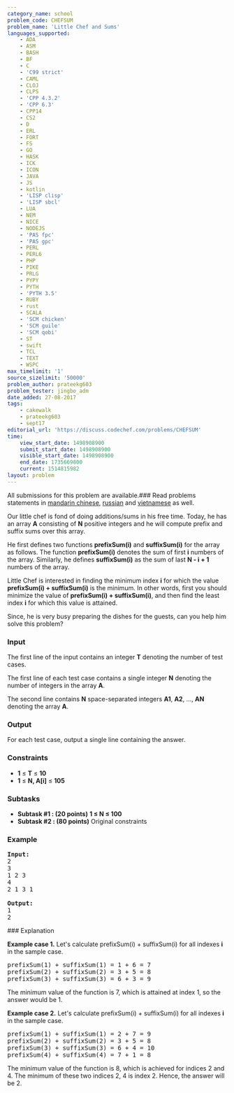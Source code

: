 ```yaml
---
category_name: school
problem_code: CHEFSUM
problem_name: 'Little Chef and Sums'
languages_supported:
    - ADA
    - ASM
    - BASH
    - BF
    - C
    - 'C99 strict'
    - CAML
    - CLOJ
    - CLPS
    - 'CPP 4.3.2'
    - 'CPP 6.3'
    - CPP14
    - CS2
    - D
    - ERL
    - FORT
    - FS
    - GO
    - HASK
    - ICK
    - ICON
    - JAVA
    - JS
    - kotlin
    - 'LISP clisp'
    - 'LISP sbcl'
    - LUA
    - NEM
    - NICE
    - NODEJS
    - 'PAS fpc'
    - 'PAS gpc'
    - PERL
    - PERL6
    - PHP
    - PIKE
    - PRLG
    - PYPY
    - PYTH
    - 'PYTH 3.5'
    - RUBY
    - rust
    - SCALA
    - 'SCM chicken'
    - 'SCM guile'
    - 'SCM qobi'
    - ST
    - swift
    - TCL
    - TEXT
    - WSPC
max_timelimit: '1'
source_sizelimit: '50000'
problem_author: prateekg603
problem_tester: jingbo_adm
date_added: 27-08-2017
tags:
    - cakewalk
    - prateekg603
    - sept17
editorial_url: 'https://discuss.codechef.com/problems/CHEFSUM'
time:
    view_start_date: 1498908900
    submit_start_date: 1498908900
    visible_start_date: 1498908900
    end_date: 1735669800
    current: 1514815982
layout: problem
---
```

All submissions for this problem are available.### Read problems statements in [mandarin chinese](http://www.codechef.com/download/translated/SEPT17/mandarin/CHEFSUM.pdf), [russian](http://www.codechef.com/download/translated/SEPT17/russian/CHEFSUM.pdf) and [vietnamese](http://www.codechef.com/download/translated/SEPT17/vietnamese/CHEFSUM.pdf) as well.

Our little chef is fond of doing additions/sums in his free time. Today, he has an array **A** consisting of **N** positive integers and he will compute prefix and suffix sums over this array.

He first defines two functions **prefixSum(i)** and **suffixSum(i)** for the array as follows. The function **prefixSum(i)** denotes the sum of first **i** numbers of the array. Similarly, he defines **suffixSum(i)** as the sum of last **N - i + 1** numbers of the array.

Little Chef is interested in finding the minimum index **i** for which the value **prefixSum(i) + suffixSum(i)** is the minimum. In other words, first you should minimize the value of **prefixSum(i) + suffixSum(i)**, and then find the least index **i** for which this value is attained.

Since, he is very busy preparing the dishes for the guests, can you help him solve this problem?

### Input

The first line of the input contains an integer **T** denoting the number of test cases.

The first line of each test case contains a single integer **N** denoting the number of integers in the array **A**.

The second line contains **N** space-separated integers **A1**, **A2**, ..., **AN** denoting the array **A**.

### Output

For each test case, output a single line containing the answer.

### Constraints

- **1** ≤ **T** ≤ **10**
- **1** ≤ **N, A\[i\]** ≤ **105**

### Subtasks

- **Subtask #1 : (20 points)**  **1 ≤ N ≤ 100**
- **Subtask #2 : (80 points)**  Original constraints

### Example

<pre><b>Input:</b>
2
3
1 2 3
4
2 1 3 1

<b>Output:</b>
1
2
</pre>### Explanation

**Example case 1.** Let's calculate prefixSum(i) + suffixSum(i) for all indexes **i** in the sample case.

<pre>
prefixSum(1) + suffixSum(1) = 1 + 6 = 7
prefixSum(2) + suffixSum(2) = 3 + 5 = 8
prefixSum(3) + suffixSum(3) = 6 + 3 = 9
</pre>The minimum value of the function is 7, which is attained at index 1, so the answer would be 1.

**Example case 2.** Let's calculate prefixSum(i) + suffixSum(i) for all indexes **i** in the sample case.

<pre>
prefixSum(1) + suffixSum(1) = 2 + 7 = 9
prefixSum(2) + suffixSum(2) = 3 + 5 = 8
prefixSum(3) + suffixSum(3) = 6 + 4 = 10
prefixSum(4) + suffixSum(4) = 7 + 1 = 8
</pre>The minimum value of the function is 8, which is achieved for indices 2 and 4. The minimum of these two indices 2, 4 is index 2. Hence, the answer will be 2.
